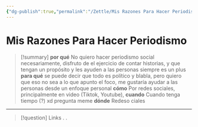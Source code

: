 ```yaml
---
{"dg-publish":true,"permalink":"/Zettle/Mis Razones Para Hacer Periodismo/","title":"Mis Razones Para Hacer Periodismo","updated":"2023-11-20T19:24:42.483-05:00"}
---
```



# Mis Razones Para Hacer Periodismo

> [!summary] 
> **por qué**
> No quiero hacer periodismo social necesariamente, disfruto de el ejercicio de contar historias, y que tengan un propósito y les ayuden a las personas siempre es un plus
 > **para qué**
> se puede decir que todo es político y blabla, pero quiero que eso no sea a lo que apunto el foco, me gustaría ayudar a las personas desde un enfoque personal
> **cómo**
> Por redes sociales, principalmente en video (Tiktok, Youtube), 
> **cuando** 
> Cuando tenga tiempo (?) xd pregunta meme
> **dónde**
> Redeso ciales

- - - 
> [!question] Links
> .
> .
